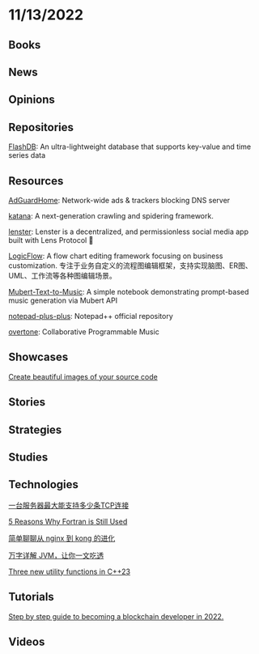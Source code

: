 # 11/13/2022

## Books

## News

## Opinions

## Repositories
[FlashDB](https://github.com/armink/FlashDB): An ultra-lightweight database that supports key-value and time series data

## Resources
[AdGuardHome](https://github.com/AdguardTeam/AdGuardHome): Network-wide ads & trackers blocking DNS server

[katana](https://github.com/projectdiscovery/katana): A next-generation crawling and spidering framework.

[lenster](https://github.com/lensterxyz/lenster): Lenster is a decentralized, and permissionless social media app built with Lens Protocol 🌿

[LogicFlow](https://github.com/didi/LogicFlow): A flow chart editing framework focusing on business customization. 专注于业务自定义的流程图编辑框架，支持实现脑图、ER图、UML、工作流等各种图编辑场景。

[Mubert-Text-to-Music](https://github.com/MubertAI/Mubert-Text-to-Music): A simple notebook demonstrating prompt-based music generation via Mubert API

[notepad-plus-plus](https://github.com/notepad-plus-plus/notepad-plus-plus): Notepad++ official repository

[overtone](https://github.com/overtone/overtone): Collaborative Programmable Music

## Showcases
[Create beautiful images of your source code](https://chalk.ist/)

## Stories

## Strategies

## Studies

## Technologies
[一台服务器最大能支持多少条TCP连接](https://juejin.cn/post/7162824884597293086)

[5 Reasons Why Fortran is Still Used](https://www.matecdev.com/posts/why-fortran-still-used.html)

[简单聊聊从 nginx 到 kong 的进化](https://mp.weixin.qq.com/s/BGzlJh8MIYnqZgDu8kE0Bg)

[万字详解 JVM，让你一文吃透](https://my.oschina.net/u/4526289/blog/5588880)

[Three new utility functions in C++23](https://mariusbancila.ro/blog/2022/11/08/three-new-utility-functions-in-cpp23/)

## Tutorials
[Step by step guide to becoming a blockchain developer in 2022.](https://roadmap.sh/blockchain)

## Videos

